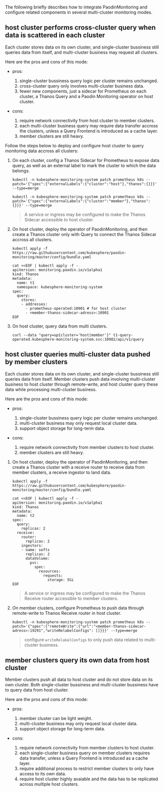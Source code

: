 
The following briefly describes how to integrate PaodinMonitoring and configure related components in several multi-cluster monitoring modes. 

## host cluster performs cross-cluster query when data is scattered in each cluster

Each cluster stores data on its own cluster, and single-cluster bussiness still queries data from itself, and multi-cluster business may request all clusters.

Here are the pros and cons of this mode:  

- pros:  
    1. single-cluster bussiness query logic per cluster remains unchanged.  
    2. cross-cluster query only involves multi-cluster business data.  
    3. fewer new components, just a sidecar for Prometheus on each cluster, a Thanos Query and a Paodin Monitoring operator on host cluster.  

- cons:  
    1. require network connectivity from host cluster to member clusters.  
    2. each multi-cluster business query may require data transfer accross the clusters, unless a Query Frontend is introduced as a cache layer.    
    3. member clusters are still heavy. 

Follow the steps below to deploy and configure host cluster to query monitoring data accross all clusters:  

1. On each cluster, config a Thanos Sidecar for Prometheus to expose data query, as well as an external label to mark the cluster to which the data belongs.  

    ```shell
    kubectl -n kubesphere-monitoring-system patch prometheus k8s --patch='{"spec":{"externalLabels":{"cluster":"host"},"thanos":{}}}' --type=merge

    kubectl -n kubesphere-monitoring-system patch prometheus k8s --patch='{"spec":{"externalLabels":{"cluster":"member"},"thanos":{}}}' --type=merge
    ```
    > A service or ingress may be configured to make the Thanos Sidecar accessible to host cluster.  

2. On host cluster, deploy the operator of PaodinMonitoring, and then create a Thanos cluster only with Query to connect the Thanos Sidecar accross all clusters.  
    ```shell
    kubectl apply -f https://raw.githubusercontent.com/kubesphere/paodin-monitoring/master/config/bundle.yaml

    cat <<EOF | kubectl apply -f -
    apiVersion: monitoring.paodin.io/v1alpha1
    kind: Thanos
    metadata:
      name: t1
      namespace: kubesphere-monitoring-system
    spec:
      query:
        stores:
        - addresses:
          - prometheus-operated:10901 # for host cluster
          - <member-thanos-sidecar-adress>:10901
    EOF
    ```

3. On host cluster, query data from multi clusters.

    ```shell
    curl --data "query=up{cluster='host|member'}" t1-query-operated.kubesphere-monitoring-system.svc:10902/api/v1/query
    ```

## host cluster queries multi-cluster data pushed by member clusters

Each cluster stores data on its own cluster, and single-cluster bussiness still queries data from itself. Member clusters push data involving multi-cluster business to host cluster through remote-write, and host cluster query these data while processing multi-cluster business.  

Here are the pros and cons of this mode:  

- pros:  
    1. single-cluster bussiness query logic per cluster remains unchanged.  
    2. multi-cluster business may only request local cluster data.  
    3. support object storage for long-term data.  

- cons:  
    1. require network connectivity from member clusters to host cluster.  
    2. member clusters are still heavy. 


1. On host cluster, deploy the operator of PaodinMonitoring, and then create a Thanos cluster with a receive router to receive data from member clusters, a receive ingestor to land data.    
    ```shell
    kubectl apply -f https://raw.githubusercontent.com/kubesphere/paodin-monitoring/master/config/bundle.yaml

    cat <<EOF | kubectl apply -f -
    apiVersion: monitoring.paodin.io/v1alpha1
    kind: Thanos
    metadata:
      name: t2
    spec:
      query: 
        replicas: 2
      receive:
        router:
          replicas: 2
        ingestors:
        - name: softs
          replicas: 2
          dataVolume:
            pvc:
              spec:
                resources:
                  requests:
                    storage: 5Gi
    EOF
    ```
    > A service or ingress may be configured to make the Thanos Receive router accessible to member clusters.  

2. On member clusters, configure Prometheus to push data through remote-write to Thanos Receive router in host cluster.
    ```shell
    kubectl -n kubesphere-monitoring-system patch prometheus k8s --patch='{"spec":{"remoteWrite":{"url":"<member-thanos-sidecar-adress>:19291","writeRelabelConfigs": []}}}' --type=merge
    ```
    > configure `writeRelabelConfigs` to only push data related to multi-cluster business.

## member clusters query its own data from host cluster

Member clusters push all data to host cluster and do not store data on its own cluster. Both single-cluster bussiness and multi-cluster bussiness have to query data from host cluster.  

Here are the pros and cons of this mode:  

- pros:  
    1. member cluster can be light weight.  
    2. multi-cluster business may only request local cluster data.  
    3. support object storage for long-term data.  

- cons:  
    1. require network connectivity from member clusters to host cluster. 
    2. each single-cluster business query on member clusters requires data transfer, unless a Query Frontend is introduced as a cache layer.  
    3. require additional process to restrict member clusters to only have access to its own data.  
    4. require host cluster highly avaiable and the data has to be replicated across multiple host clusters.  